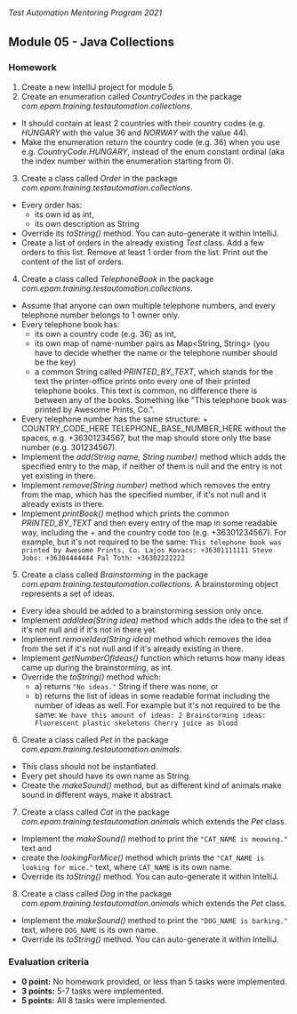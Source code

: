 ###### Test Automation Mentoring Program 2021

## Module 05 - Java Collections

### Homework
1.  Create a new IntelliJ project for module 5.
2.  Create an enumeration called *CountryCodes* in the package _com.epam.training.testautomation.collections_.
  * It should contain at least 2 countries with their country codes (e.g. _HUNGARY_ with the value 36 and _NORWAY_ with the value 44).
  * Make the enumeration return the country code (e.g. 36) when you use e.g. _CountryCode.HUNGARY_, instead of the enum constant ordinal (aka the index number within the enumeration starting from 0).
3.  Create a class called *Order* in the package _com.epam.training.testautomation.collections_.
  * Every order has:
    * its own id as int,
    * its own description as String
  * Override its _toString()_ method. You can auto-generate it within IntelliJ.
  * Create a list of orders in the already existing _Test_ class. Add a few orders to this list. Remove at least 1 order from the list. Print out the content of the list of orders.
4.  Create a class called *TelephoneBook* in the package _com.epam.training.testautomation.collections_.
  * Assume that anyone can own multiple telephone numbers, and every telephone number belongs to 1 owner only.
  * Every telephone book has:
    * its own a country code (e.g. 36) as int,
    * its own map of name-number pairs as Map<String, String> (you have to decide whether the name or the telephone number should be the key)
    * a common String called _PRINTED_BY_TEXT_, which stands for the text the printer-office prints onto every one of their printed telephone books. This text is common, no difference there is between any of the books. Something like "This telephone book was printed by Awesome Prints, Co.".
  * Every telephone number has the same structure: + COUNTRY_CODE_HERE TELEPHONE_BASE_NUMBER_HERE without the spaces, e.g. +36301234567, but the map should store only the base number (e.g. 301234567).
  * Implement the _add(String name, String number)_ method which adds the specified entry to the map, if neither of them is null and the entry is not yet existing in there.
  * Implement _remove(String number)_ method which removes the entry from the map, which has the specified number, if it's not null and it already exists in there.
  * Implement _printBook()_ method which prints the common _PRINTED_BY_TEXT_ and then every entry of the map in some readable way, including the + and the country code too (e.g. +36301234567). For example, but it's not required to be the same:
`This telephone book was printed by Awesome Prints, Co.
Lajos Kovacs: +36301111111
Steve Jobs: +36304444444
Pal Toth: +36302222222`
5.  Create a class called *Brainstorming* in the package _com.epam.training.testautomation.collections_. A brainstorming object represents a set of ideas.
  * Every idea should be added to a brainstorming session only once.
  * Implement _addIdea(String idea)_ method which adds the idea to the set if it's not null and if it's not in there yet.
  * Implement _removeIdea(String idea)_ method which removes the idea from the set if it's not null and if it's already existing in there.
  * Implement _getNumberOfIdeas()_ function which returns how many ideas came up during the brainstorming, as int.
  * Override the _toString()_ method which:
    * a) returns ``"No ideas."`` String if there was none, or
    * b) returns the list of ideas in some readable format including the number of ideas as well. For example but it's not required to be the same:
`We have this amount of ideas: 2
Brainstorming ideas:
  Fluorescent plastic skeletons
  Cherry juice as blood`
6.  Create a class called *Pet* in the package _com.epam.training.testautomation.animals_.
  * This class should not be instantiated.
  * Every pet should have its own name as String.
  * Create the _makeSound()_ method, but as different kind of animals make sound in different ways, make it abstract.
7.  Create a class called *Cat* in the package _com.epam.training.testautomation.animals_ which extends the *Pet* class.
  * Implement the _makeSound()_ method to print the ``"CAT_NAME is meowing."`` text and
  * create the _lookingForMice()_ method which prints the ``"CAT_NAME is looking for mice."`` text, where `CAT_NAME` is its own name.
  * Override its _toString()_ method. You can auto-generate it within IntelliJ.
8.  Create a class called *Dog* in the package _com.epam.training.testautomation.animals_ which extends the *Pet* class.
  * Implement the _makeSound()_ method to print the ``"DOG_NAME is barking."`` text, where `DOG_NAME` is its own name.
  * Override its _toString()_ method. You can auto-generate it within IntelliJ.


### Evaluation criteria
  * **0 point:** No homework provided, or less than 5 tasks were implemented.
  * **3 points:** 5-7 tasks were implemented.
  * **5 points:** All 8 tasks were implemented.

